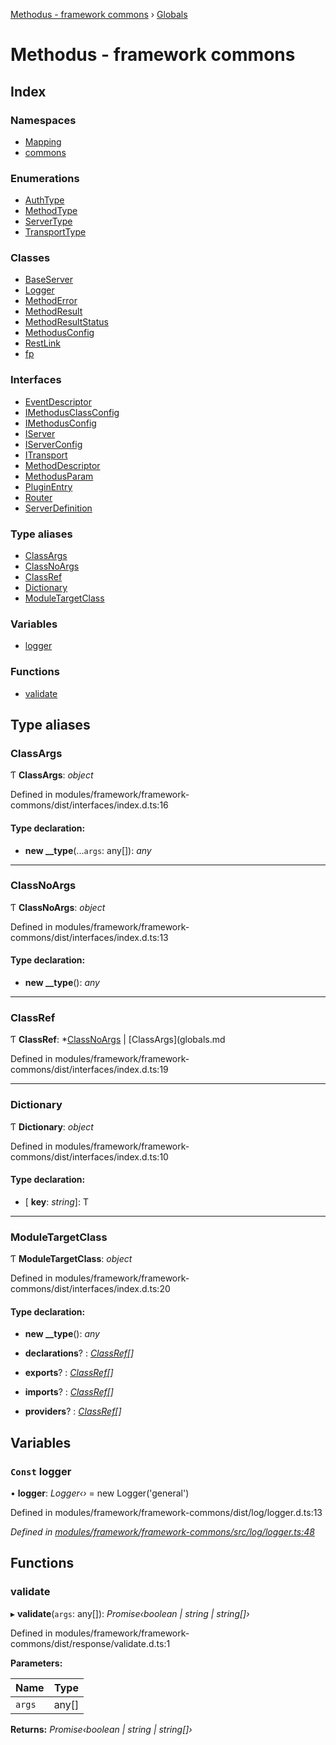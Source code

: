 [Methodus - framework commons](modules/framework/common/README.md) › [Globals](globals.md)

# Methodus - framework commons

## Index

### Namespaces

* [Mapping](modules/framework/common/modules/mapping.md)
* [commons](modules/framework/common/modules/commons.md)

### Enumerations

* [AuthType](modules/framework/common/enums/authtype.md)
* [MethodType](modules/framework/common/enums/methodtype.md)
* [ServerType](modules/framework/common/enums/servertype.md)
* [TransportType](modules/framework/common/enums/transporttype.md)

### Classes

* [BaseServer](modules/framework/common/classes/baseserver.md)
* [Logger](modules/framework/common/classes/logger.md)
* [MethodError](modules/framework/common/classes/methoderror.md)
* [MethodResult](modules/framework/common/classes/methodresult.md)
* [MethodResultStatus](modules/framework/common/classes/methodresultstatus.md)
* [MethodusConfig](modules/framework/common/classes/methodusconfig.md)
* [RestLink](modules/framework/common/classes/restlink.md)
* [fp](modules/framework/common/classes/fp.md)

### Interfaces

* [EventDescriptor](modules/framework/common/interfaces/eventdescriptor.md)
* [IMethodusClassConfig](modules/framework/common/interfaces/imethodusclassconfig.md)
* [IMethodusConfig](modules/framework/common/interfaces/imethodusconfig.md)
* [IServer](modules/framework/common/interfaces/iserver.md)
* [IServerConfig](modules/framework/common/interfaces/iserverconfig.md)
* [ITransport](modules/framework/common/interfaces/itransport.md)
* [MethodDescriptor](modules/framework/common/interfaces/methoddescriptor.md)
* [MethodusParam](modules/framework/common/interfaces/methodusparam.md)
* [PluginEntry](modules/framework/common/interfaces/pluginentry.md)
* [Router](modules/framework/common/interfaces/router.md)
* [ServerDefinition](modules/framework/common/interfaces/serverdefinition.md)

### Type aliases

* [ClassArgs](#classargs)
* [ClassNoArgs](#classnoargs)
* [ClassRef](#classref)
* [Dictionary](#dictionary)
* [ModuleTargetClass](#moduletargetclass)

### Variables

* [logger](#const-logger)

### Functions

* [validate](#validate)

## Type aliases

###  ClassArgs

Ƭ **ClassArgs**: *object*

Defined in modules/framework/framework-commons/dist/interfaces/index.d.ts:16

#### Type declaration:

* **new __type**(...`args`: any[]): *any*

___

###  ClassNoArgs

Ƭ **ClassNoArgs**: *object*

Defined in modules/framework/framework-commons/dist/interfaces/index.d.ts:13

#### Type declaration:

* **new __type**(): *any*

___

###  ClassRef

Ƭ **ClassRef**: *[ClassNoArgs](#classnoargs) | [ClassArgs](globals.md

Defined in modules/framework/framework-commons/dist/interfaces/index.d.ts:19

___

###  Dictionary

Ƭ **Dictionary**: *object*

Defined in modules/framework/framework-commons/dist/interfaces/index.d.ts:10

#### Type declaration:

* \[ **key**: *string*\]: T

___

###  ModuleTargetClass

Ƭ **ModuleTargetClass**: *object*

Defined in modules/framework/framework-commons/dist/interfaces/index.d.ts:20

#### Type declaration:

* **new __type**(): *any*

* **declarations**? : *[ClassRef](#classref)[]*

* **exports**? : *[ClassRef](#classref)[]*

* **imports**? : *[ClassRef](#classref)[]*

* **providers**? : *[ClassRef](#classref)[]*

## Variables

### `Const` logger

• **logger**: *Logger‹›* = new Logger('general')

Defined in modules/framework/framework-commons/dist/log/logger.d.ts:13

*Defined in [modules/framework/framework-commons/src/log/logger.ts:48](#L48)*

## Functions

###  validate

▸ **validate**(`args`: any[]): *Promise‹boolean | string | string[]›*

Defined in modules/framework/framework-commons/dist/response/validate.d.ts:1

**Parameters:**

Name | Type |
------ | ------ |
`args` | any[] |

**Returns:** *Promise‹boolean | string | string[]›*
